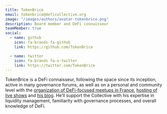 ```yaml
---
title: TokenBrice
email: tokenbrice@deficollective.org
image: "/images/authors/avatar-tokenbrice.png"
description: Board member and DeFi connaisseur
teamMember: true
social:
  - name: github
    icon: fa-brands fa-github
    link: https://github.com/TokenBrice

  - name: twitter
    icon: fa-brands fa-x-twitter
    link: https://twitter.com/TokenBrice
---
```


TokenBrice is a DeFi connaisseur, following the space since its inception, active in many governance forums, as well as on a personal and community level with the [organization of DeFi-focused meetups in France](https://twitter.com/defi_fr), [hosting of live shows](https://www.youtube.com/c/defifrance) and [his blog](https://tokenbrice.xyz/). He’ll support the Collective with his expertise in liquidity management, familiarity with governance processes, and overall knowledge of DeFi.

